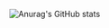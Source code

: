 ![Anurag's GitHub stats](https://github-readme-stats.vercel.app/api?username=dhgusdn&show_icons=true&theme=radical)
